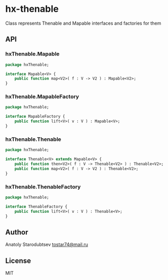 # hx-thenable
Class represents Thenable and Mapable interfaces and factories for them

## API

### hxThenable.Mapable
```haxe
package hxThenable;

interface Mapable<V> {
	public function map<V2>( f : V -> V2 ) : Mapable<V2>;
}
```

### hxThenable.MapableFactory
```haxe
package hxThenable;

interface MapableFactory {
	public function lift<V>( v : V ) : Mapable<V>;
}
```

### hxThenable.Thenable
```haxe
package hxThenable;

interface Thenable<V> extends Mapable<V> {
	public function then<V2>( f : V -> Thenable<V2> ) : Thenable<V2>;
	public function map<V2>( f : V -> V2 ) : Thenable<V2>;
}
```

### hxThenable.ThenableFactory
```haxe
package hxThenable;

interface ThenableFactory {
	public function lift<V>( v : V ) : Thenable<V>;
}
```


## Author
Anatoly Starodubtsev
tostar74@mail.ru


## License
MIT